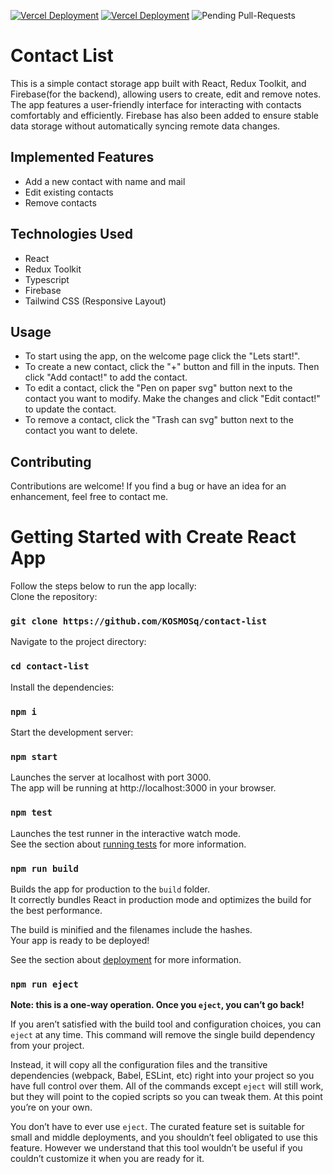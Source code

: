 [![Vercel Deployment](https://img.shields.io/badge/Vercel_Main-Deployed-brightgreen)](https://contact-list-kosmosq.vercel.app/)
[![Vercel Deployment](https://img.shields.io/badge/Vercel_Dev-Deployed-brightgreen)](https://contact-list-git-dev-kosmosq.vercel.app/)
![Pending Pull-Requests](https://img.shields.io/github/issues-pr/KOSMOSq/contact-list)

# Contact List

This is a simple contact storage app built with React, Redux Toolkit, and Firebase(for the backend), allowing users to create, edit and remove notes. The app features a user-friendly interface for interacting with contacts comfortably and efficiently. Firebase has also been added to ensure stable data storage without automatically syncing remote data changes.

## Implemented Features

-   Add a new contact with name and mail
-   Edit existing contacts
-   Remove contacts

## Technologies Used

-   React
-   Redux Toolkit
-   Typescript
-   Firebase
-   Tailwind CSS (Responsive Layout)

## Usage
-   To start using the app, on the welcome page click the "Lets start!".
-   To create a new contact, click the "+" button and fill in the inputs. Then click "Add contact!" to add the contact.
-   To edit a contact, click the "Pen on paper svg" button next to the contact you want to modify. Make the changes and click "Edit contact!" to update the contact.
-   To remove a contact, click the "Trash can svg" button next to the contact you want to delete.

## Contributing

Contributions are welcome! If you find a bug or have an idea for an enhancement, feel free to contact me.

# Getting Started with Create React App

Follow the steps below to run the app locally:\
Clone the repository:
### `git clone https://github.com/KOSMOSq/contact-list`

Navigate to the project directory:
### `cd contact-list`

Install the dependencies:
### `npm i`

Start the development server:
### `npm start`
Launches the server at localhost with port 3000.\
The app will be running at http://localhost:3000 in your browser.

### `npm test`

Launches the test runner in the interactive watch mode.\
See the section about [running tests](https://facebook.github.io/create-react-app/docs/running-tests) for more information.

### `npm run build`

Builds the app for production to the `build` folder.\
It correctly bundles React in production mode and optimizes the build for the best performance.

The build is minified and the filenames include the hashes.\
Your app is ready to be deployed!

See the section about [deployment](https://facebook.github.io/create-react-app/docs/deployment) for more information.

### `npm run eject`

**Note: this is a one-way operation. Once you `eject`, you can’t go back!**

If you aren’t satisfied with the build tool and configuration choices, you can `eject` at any time. This command will remove the single build dependency from your project.

Instead, it will copy all the configuration files and the transitive dependencies (webpack, Babel, ESLint, etc) right into your project so you have full control over them. All of the commands except `eject` will still work, but they will point to the copied scripts so you can tweak them. At this point you’re on your own.

You don’t have to ever use `eject`. The curated feature set is suitable for small and middle deployments, and you shouldn’t feel obligated to use this feature. However we understand that this tool wouldn’t be useful if you couldn’t customize it when you are ready for it.

